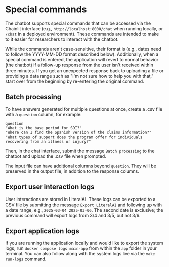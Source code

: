 # Special commands

The chatbot supports special commands that can be accessed via the Chainlit interface (e.g., `http://localhost:8000/chat` when running locally, or `/chat` in a deployed environment). These commands are intended to make to it easier for researchers to interact with the chatbot.

While the commands aren't case-sensitive, their format is (e.g., dates need to follow the YYYY-MM-DD format described below). Additionally, when a special command is entered, the application will revert to normal behavior (the chatbot) if a follow-up response from the user isn't received within three minutes. If you get an unexpected response back to uploading a file or providing a data range such as "I'm not sure how to help you with that," start over from the beginning by re-entering the original command.

## Batch processing

To have answers generated for multiple questions at once, create a .csv file with a `question` column, for example:

```
question
"What is the base period for SDI?"
"Where can I find the Spanish version of the claims information?"
"What types of support does the program offer for individuals recovering from an illness or injury?"
```

Then, in the chat interface, submit the message `Batch processing` to the chatbot and upload the .csv file when prompted.

The input file can have additional columns beyond `question`. They will be preserved in the output file, in addition to the response columns.

## Export user interaction logs

User interactions are stored in LiteralAI. These logs can be exported to a CSV file by submitting the message `Export LiteralAI` and following up with a date range, e.g., `2025-03-04 2025-03-06`. The second date is exclusive; the previous command will export logs from 3/4 and 3/5, but not 3/6.

## Export application logs

If you are running the application locally and would like to export the system logs, run `docker compose logs main-app` from within the `app` folder in your terminal. You can also follow along with the system logs live via the `make run-logs` command.